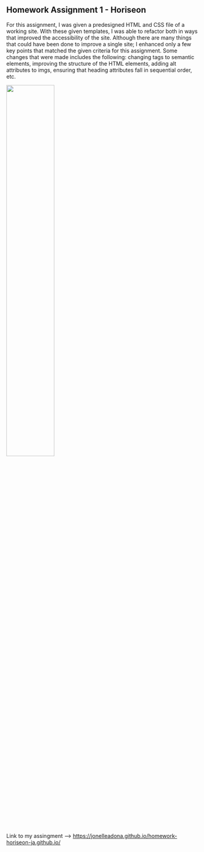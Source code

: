 ## Homework Assignment 1 - Horiseon 

For this assignment, I was given a predesigned HTML and CSS file of a working site. With these given templates, I was able to refactor both in ways that improved the accessibility of the site. Although there are many things that could have been done to improve a single site; I enhanced only a few key points that matched the given criteria for this assignment. Some changes that were made includes the following: changing tags to semantic elements, improving the structure of the HTML elements, adding alt attributes to imgs, ensuring that heading attributes fall in sequential order, etc.

<img src="C:\Users\janel\homework-horiseon-ja.github.io\horiseon_img.png" width="50%" hegiht="70%">


Link to my assingment --> https://jonelleadona.github.io/homework-horiseon-ja.github.io/
